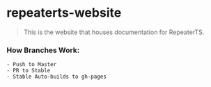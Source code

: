 # repeaterts-website

> This is the website that houses documentation for RepeaterTS.

### How Branches Work:
    - Push to Master
    - PR to Stable
    - Stable Auto-builds to gh-pages